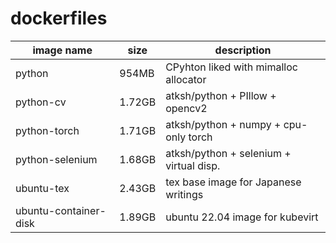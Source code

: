 # dockerfiles

| image name            | size   | description                             |
| --------------------- | ------ | --------------------------------------- |
| python                | 954MB  | CPyhton liked with mimalloc allocator   |
| python-cv             | 1.72GB | atksh/python + PIllow + opencv2         |
| python-torch          | 1.71GB | atksh/python + numpy + cpu-only torch   |
| python-selenium       | 1.68GB | atksh/python + selenium + virtual disp. |
| ubuntu-tex            | 2.43GB | tex base image for Japanese writings    |
| ubuntu-container-disk | 1.89GB | ubuntu 22.04 image for kubevirt         |
